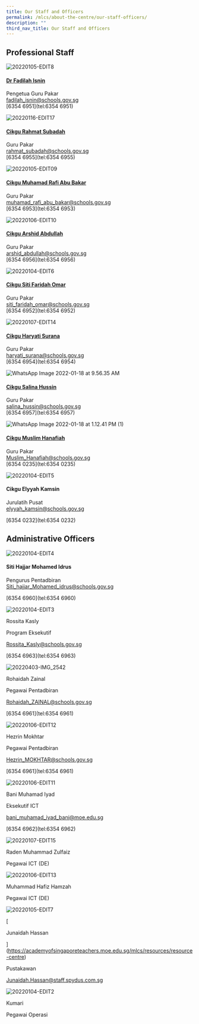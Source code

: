 ```yaml
---
title: Our Staff and Officers
permalink: /mlcs/about-the-centre/our-staff-officers/
description: ""
third_nav_title: Our Staff and Officers
---
```

Professional Staff
------------------

![20220105-EDIT8](https://academyofsingaporeteachers.moe.edu.sg/images/librariesprovider6/about-the-centre/staff-officers/20220105-edit8.jpg?sfvrsn=c42206b0_0)

#### [Dr Fadilah Isnin](/mlcs/about-the-centre/our-staff-officers/staff-officers/dr-fadilah-isnin)

Pengetua Guru Pakar <br>
[fadilah\_isnin@schools.gov.sg](mailto:fadilah_isnin@schools.gov.sg) <br>
[6354 6951](tel:6354 6951)

![20220116-EDIT17](https://academyofsingaporeteachers.moe.edu.sg/images/librariesprovider6/about-the-centre/staff-officers/20220116-edit17.jpg?sfvrsn=2f51a5a3_0)

#### [Cikgu Rahmat Subadah](/mlcs/about-the-centre/our-staff-officers/staff-officers/encik-rahmat-subadah)

Guru Pakar <br>
[rahmat\_subadah@schools.gov.sg](mailto:rahmat_subadah@schools.gov.sg) <br>
[6354 6955](tel:6354 6955)

![20220105-EDIT09](https://academyofsingaporeteachers.moe.edu.sg/images/librariesprovider6/about-the-centre/staff-officers/20220105-edit09.jpg?sfvrsn=5f5114d9_0)

#### [Cikgu Muhamad Rafi Abu Bakar](/mlcs/about-the-centre/our-staff-officers/staff-officers/encik-muhamad-rafi-abu-bakar)

Guru Pakar <br>
[muhamad\_rafi\_abu\_bakar@schools.gov.sg](mailto:muhamad_rafi_abu_bakar@schools.gov.sg) <br>
[6354 6953](tel:6354 6953)

![20220106-EDIT10](https://academyofsingaporeteachers.moe.edu.sg/images/librariesprovider6/about-the-centre/staff-officers/20220106-edit10.jpg?sfvrsn=36a8449e_0)

#### [Cikgu Arshid Abdullah](/mlcs/about-the-centre/our-staff-officers/staff-officers/encik-arshid-abdullah)

Guru Pakar <br>
[arshid\_abdullah@schools.gov.sg](mailto:arshid_abdullah@schools.gov.sg) <br>
[6354 6956](tel:6354 6956)

![20220104-EDIT6](https://academyofsingaporeteachers.moe.edu.sg/images/librariesprovider6/about-the-centre/staff-officers/20220104-edit6.jpg?sfvrsn=844a2f31_0)

#### [Cikgu Siti Faridah Omar](/mlcs/about-the-centre/our-staff-officers/staff-officers/puan-siti-faridah-omar)

Guru Pakar <br>
[siti\_faridah\_omar@schools.gov.sg](mailto:siti_faridah_omar@schools.gov.sg) <br>
[6354 6952](tel:6354 6952)

![20220107-EDIT14](https://academyofsingaporeteachers.moe.edu.sg/images/librariesprovider6/about-the-centre/staff-officers/20220107-edit14.jpg?sfvrsn=3f55d5f7_0)

#### [Cikgu Haryati Surana](/mlcs/about-the-centre/our-staff-officers/staff-officers/puan-haryati-surana)

Guru Pakar <br>
[haryati\_surana@schools.gov.sg](mailto:haryati_surana@schools.gov.sg) <br>
[6354 6954](tel:6354 6954)

![WhatsApp Image 2022-01-18 at 9.56.35 AM](https://academyofsingaporeteachers.moe.edu.sg/images/librariesprovider6/about-the-centre/staff-officers/whatsapp-image-2022-01-18-at-9-56-35-am.jpeg?sfvrsn=86219caf_0)

#### [Cikgu Salina Hussin](/mlcs/about-the-centre/our-staff-officers/staff-officers/puan-salina-hussin)

Guru Pakar <br>
[salina\_hussin@schools.gov.sg](mailto:salina_hussin@schools.gov.sg) <br>
[6354 6957](tel:6354 6957)

![WhatsApp Image 2022-01-18 at 1.12.41 PM (1)](https://academyofsingaporeteachers.moe.edu.sg/images/librariesprovider6/about-the-centre/staff-officers/whatsapp-image-2022-01-18-at-1-12-41-pm-(1).jpeg?sfvrsn=a44332b2_0)

#### [Cikgu Muslim Hanafiah](/mlcs/about-the-centre/our-staff-officers/staff-officers/cikgu-muslim-hanafiah)

Guru Pakar <br>
[Muslim\_Hanafiah@schools.gov.sg](mailto:Muslim_Hanafiah@schools.gov.sg) <br>
[6354 0235](tel:6354 0235)

![20220104-EDIT5](https://academyofsingaporeteachers.moe.edu.sg/images/librariesprovider6/about-the-centre/staff-officers/20220104-edit5.jpg?sfvrsn=9f9c065f_0)

#### Cikgu Elyyah Kamsin 
Jurulatih Pusat <br>
[elyyah\_kamsin@schools.gov.sg](mailto:elyyah_kamsin@schools.gov.sg)

[6354 0232](tel:6354 0232)

Administrative Officers
-----------------------

![20220104-EDIT4](https://academyofsingaporeteachers.moe.edu.sg/images/librariesprovider6/about-the-centre/staff-officers/20220104-edit4.jpg?sfvrsn=64c391c4_0)

#### Siti Hajjar Mohamed Idrus

Pengurus Pentadbiran <br>
[Siti\_hajjar\_Mohamed\_idrus@schools.gov.sg](mailto:Siti_hajjar_Mohamed_idrus@schools.gov.sg)

[6354 6960](tel:6354 6960)

![20220104-EDIT3](https://academyofsingaporeteachers.moe.edu.sg/images/librariesprovider6/about-the-centre/staff-officers/20220104-edit3.jpg?sfvrsn=f6bd6978_0)

Rossita Kasly

Program Eksekutif

[Rossita\_Kasly@schools.gov.sg](mailto:Rossita_Kasly@schools.gov.sg)

[6354 6963](tel:6354 6963)

![20220403-IMG_2542](https://academyofsingaporeteachers.moe.edu.sg/images/librariesprovider6/about-the-centre/20220403-img_2542.jpg?sfvrsn=277f9361_0)

Rohaidah Zainal

Pegawai Pentadbiran

[Rohaidah\_ZAINAL@schools.gov.sg](mailto:Rohaidah_ZAINAL@schools.gov.sg)

[6354 6961](tel:6354 6961)

![20220106-EDIT12](https://academyofsingaporeteachers.moe.edu.sg/images/librariesprovider6/about-the-centre/staff-officers/20220106-edit12.jpg?sfvrsn=3254c7c7_0)

Hezrin Mokhtar

Pegawai Pentadbiran

[Hezrin\_MOKHTAR@schools.gov.sg](mailto:Hezrin_MOKHTAR@schools.gov.sg)

[6354 6961](tel:6354 6961)

![20220106-EDIT11](https://academyofsingaporeteachers.moe.edu.sg/images/librariesprovider6/about-the-centre/staff-officers/20220106-edit11.jpg?sfvrsn=3ab71bc8_0)

Bani Muhamad Iyad

Eksekutif ICT

[bani\_muhamad\_iyad\_bani@moe.edu.sg](mailto:bani_muhamad_iyad_bani@moe.edu.sg)

[6354 6962](tel:6354 6962)

![20220107-EDIT15](https://academyofsingaporeteachers.moe.edu.sg/images/librariesprovider6/about-the-centre/staff-officers/20220107-edit15.jpg?sfvrsn=1cbacab5_0)

Raden Muhammad Zulfaiz

Pegawai ICT (DE)

![20220106-EDIT13](https://academyofsingaporeteachers.moe.edu.sg/images/librariesprovider6/about-the-centre/staff-officers/20220106-edit13.jpg?sfvrsn=bc007deb_0)

Muhammad Hafiz Hamzah

Pegawai ICT (DE)

![20220105-EDIT7](https://academyofsingaporeteachers.moe.edu.sg/images/librariesprovider6/about-the-centre/staff-officers/20220105-edit7.jpg?sfvrsn=44e1f7a9_0)

[

Junaidah Hassan



](https://academyofsingaporeteachers.moe.edu.sg/mlcs/resources/resource-centre)

Pustakawan

[Junaidah.Hassan@staff.spydus.com.sg](mailto:Junaidah.Hassan@staff.spydus.com.sg)

![20220104-EDIT2](https://academyofsingaporeteachers.moe.edu.sg/images/librariesprovider6/about-the-centre/staff-officers/20220104-edit2.jpg?sfvrsn=3f4ddd06_0)

Kumari

Pegawai Operasi